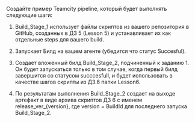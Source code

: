 Создайте  пример Teamcity pipeline, который будет выполнять следующие шаги:

1. Build_Stage_1 использует файлы скриптов из вашего репозитория в GitHub, созданных в ДЗ 5 (Lesson 5) и устанавливает их как отдельные steps для вашего build.

2. Запускает Билд на вашем агенте (убедится что статус Succesful).

3. Создает вложенный билд Build_Stage_2, подчиненный к заданию 1. Он будет запускаться только в том случае, когда первый билд  завершится со статусом succcesfull, и будет использовать в качестве шагов скрипты из ДЗ.6 папки Lesson6. 

4. По результатам выполнения Build_Stage_2 создает на выходе артефакт в виде архива скриптов ДЗ 6 с именем release_ver_{version}, где version = BuildId для последнего запуска Build_Stage_2.
